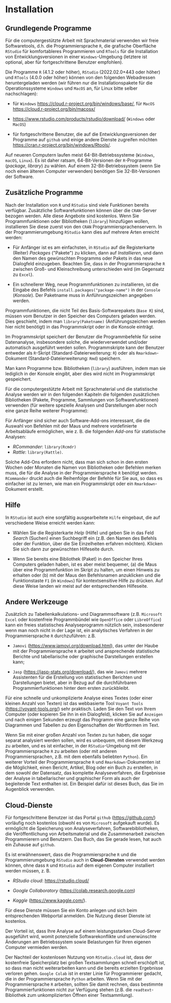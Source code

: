 # Installation

## Grundlegende Programme

Für die computergestützte Arbeit mit Sprachmaterial verwenden wir freie Softwaretools, d.h. die Programmiersprache `R`, die grafische Oberfläche `RStudio` für komfortableres Programmieren und `RTools` für die Installation von Entwicklungsversionen in einer `Windows`-Umgebung (letztere ist optional, aber für fortgeschrittene Benutzer empfohlen).

Die Programme `R` (4.1.2 oder höher), `RStudio` (2022.02.0+443 oder höher) und `RTools` (4.0.0 oder höher) können von den folgenden Webadressen heruntergeladen werden (wir führen nur die Installationspakete für die Operationssysteme `Windows` und `MacOS` an, für Linux bitte selber nachschlagen):

- für `Windows` https://cloud.r-project.org/bin/windows/base/, für `MacOS` https://cloud.r-project.org/bin/macosx/ 

- https://www.rstudio.com/products/rstudio/download/ (`Windows` oder `MacOS`)

- für fortgeschrittene Benutzer, die auf die Entwicklungsversionen der Programme auf `github` und einige andere Dienste zugreifen möchten https://cran.r-project.org/bin/windows/Rtools/.

Auf neueren Computern laufen meist 64-Bit-Betriebssysteme (`Windows`, `macOS`, `Linux`). Es ist daher ratsam, 64-Bit-Versionen der `R`-Programme (*package, library*) zu wählen. Auf einem 32-Bit-Betriebssystem (wenn Sie noch einen älteren Computer verwenden) benötigen Sie 32-Bit-Versionen der Software.


## Zusätzliche Programme

Nach der Installation von `R` und `RStudio` sind viele Funktionen bereits verfügbar. Zusätzliche Softwarefunktionen können über die `CRAN`-Server bezogen werden. Alle diese Angebote sind kostenlos. Wenn Sie Programmfunktionen oder Bibliotheken (`library`) hinzufügen wollen, installieren Sie diese zuerst von den `CRAN` Programmiersprachenservern. In der Programmierumgebung `RStudio` kann dies auf mehrere Arten erreicht werden:   

- Für Anfänger ist es am einfachsten, in `RStudio` auf die Registerkarte (Reiter) *Packages* ("Pakete") zu klicken, dann auf *Installieren*, und dann den Namen des gewünschten Programms oder Pakets in das neue Dialogfeld einzugeben. Beachten Sie, dass in der Programmiersprache `R` zwischen Groß- und Kleinschreibung unterschieden wird (im Gegensatz zu `Excel`).   

- Ein schnellerer Weg, neue Programmfunktionen zu installieren, ist die Eingabe des Befehls `install.packages("package-name")` in der `Console` (*Konsole*). Der Paketname muss in Anführungszeichen angegeben werden.   

Programmfunktionen, die nicht Teil des Basis-Softwarepakets (`Base R`) sind, müssen vom Benutzer in den Speicher des Computers geladen werden. Dies geschieht, indem man `library(Paketname)` (Anführungszeichen werden hier nicht benötigt) in das Programmskript oder in die Konsole einträgt. 

Im Programmskript speichert der Benutzer die Programmbefehle für seine Datenanalyse, insbesondere solche, die wiederverwendet und/oder automatisch ausgeführt werden sollen. Programmskripte kann der Benutzer entweder als `R`-Skript (Standard-Dateierweiterung: `R`) oder als `Rmarkdown`-Dokument (Standard-Dateierweiterung: `Rmd`) speichern.  

Man kann Programme bzw. Bibliotheken (`library`) ausführen, indem man sie lediglich in der Konsole eingibt, aber dies wird nicht im Programmskript gespeichert. 

Für die computergestützte Arbeit mit Sprachmaterial und die statistische Analyse werden wir in den folgenden Kapiteln die folgenden zusätzlichen Bibliotheken (Pakete, Programme, Sammlungen von Softwarefunktionen) verwenden (für weitere spezielle Analysen und Darstellungen aber noch eine ganze Reihe weiterer Programme):



Für Anfänger sind sicher auch Software-Add-ons interessant, die die Auswahl von Befehlen mit der Maus und mehrere vordefinierte Arbeitsabläufe ermöglichen, wie z. B. die folgenden *Add-ons* für statistische Analysen:   
- *RCommander*: `library(Rcmdr)`   
- *Rattle*: `library(Rattle)`.   

Solche Add-Ons erfordern nicht, dass man sich schon in den ersten Wochen oder Monaten die Namen von Bibliotheken oder Befehlen merken muss, die für die Analyse in der Programmiersprache `R` benötigt werden. `RCommander` druckt auch die Reihenfolge der Befehle für Sie aus, so dass es einfacher ist zu lernen, wie man ein Programmskript oder ein `Rmarkdown`-Dokument erstellt.


## Hilfe

In `RStudio` ist auch eine sorgfältig ausgearbeitete `Hilfe` eingebaut, die auf verschiedene Weise erreicht werden kann: 

- Wählen Sie die Registerkarte *Help* (Hilfe) und geben Sie in das Feld *Search* (Suchen) einen Suchbegriff ein (z.B. den Namen des Befehls oder der Funktion, über die Sie Einzelheiten erfahren möchten). Klicken Sie sich dann zur gewünschten Hilfeseite durch.   

- Wenn Sie bereits eine Bibliothek (Paket) in den Speicher Ihres Computers geladen haben, ist es aber meist bequemer, (a) die Maus über eine Programmfunktion im Skript zu halten, um einen Hinweis zu erhalten oder (b) mit der Maus den Befehlsnamen anzuklicken und die Funktionstaste `F1` (in `Windows`) für kontextsensitive Hilfe zu drücken. Auf diese Weise landen wir meist auf der entsprechenden Hilfeseite.


## Andere Werkzeuge

Zusätzlich zu Tabellenkalkulations- und Diagrammsoftware (z.B. `Microsoft Excel` oder kostenfreie Programmbündel wie `OpenOffice` oder `LibreOffice`) kann ein freies statistisches Analyseprogramm nützlich sein, insbesonderer wenn man noch nicht in der Lage ist, ein analytisches Verfahren in der Programmiersprache `R` durchzuführen: z.B.

- `Jamovi` (https://www.jamovi.org/download.html), das unter der Haube mit der Programmiersprache `R` arbeitet und ansprechende statistische Berichte und tabellarische oder graphische Darstellungen erstellen kann;

- `Jasp` (https://jasp-stats.org/download/), das wie `Jamovi` mehrere Assistenten für die Erstellung von statistischen Berichten und Darstellungen bietet, aber in Bezug auf die durchführbaren Programmierfunktionen hinter dem ersten zurückbleibt.

Für eine schnelle und unkomplizierte Analyse eines Textes (oder einer kleinen Anzahl von Texten) ist das webbasierte Tool `Voyant Tools` (https://voyant-tools.org/) sehr praktisch. Laden Sie den Text von Ihrem Computer (oder kopieren Sie ihn in ein Dialogfeld), klicken Sie auf `Anzeigen` und nach einigen Sekunden erzeugt das Programm eine ganze Reihe von Diagrammen und Tabellen zu den Eigenschaften der Wortformen im Text. 

Wenn Sie mit einer großen Anzahl von Texten zu tun haben, die sogar separat analysiert werden sollen, wird es unbequem, mit diesem Werkzeug zu arbeiten, und es ist einfacher, in der `RStudio`-Umgebung mit der Programmiersprache `R` zu arbeiten (oder mit anderen Programmiersprachen, z.B. mit dem ebenfalls beliebten `Python`). Ein weiterer Vorteil der Programmiersprache `R` und `Rmarkdown`-Dokumenten ist die Möglichkeit, einen Bericht, Artikel, Blog oder ein Buch zu erstellen, in dem sowohl der Datensatz, das komplette Analyseverfahren, die Ergebnisse der Analyse in tabellarischer und graphischer Form als auch der begleitende Text enthalten ist. Ein Beispiel dafür ist dieses Buch, das Sie im Augenblick verwenden. 


## Cloud-Dienste

Für fortgeschrittene Benutzer ist das Portal `github` (https://github.com/) vorläufig noch kostenlos (obwohl es von `Microsoft` aufgekauft wurde). Es ermöglicht die Speicherung von Analyseverfahren, Softwarebibliotheken, die Veröffentlichung von Arbeitsmaterial und die Zusammenarbeit zwischen Programmierern und Benutzern. Das Buch, das Sie gerade lesen, hat auch ein Zuhause auf `github`.

Es ist erwähnenswert, dass die Programmiersprache `R` und die Programmierumgebung `RStudio` auch in **Cloud-Diensten** verwendet werden können, ohne dass `R` und `RStudio` auf dem eigenen Computer installiert werden müssen, z. B. 

- *RStudio cloud*: https://rstudio.cloud/

- *Google Collaboratory* (https://colab.research.google.com)

- *Kaggle* (https://www.kaggle.com/).

Für diese Dienste müssen Sie ein Konto anlegen und sich beim entsprechenden Webportal anmelden. Die Nutzung dieser Dienste ist kostenlos.

Der Vorteil ist, dass Ihre Analyse auf einem leistungsstarken Cloud-Server ausgeführt wird, womit potenzielle Softwarekonflikte und unerwünschte Änderungen am Betriebssystem sowie Belastungen für Ihren eigenen Computer vermieden werden. 

Der Nachteil der kostenlosen Nutzung von `RStudio.cloud` ist, dass der kostenfreie Speicherplatz bei großen Textsammlungen schnell erschöpft ist, so dass man nicht weiterarbeiten kann und die bereits erzielten Ergebnisse verloren gehen. `Google Colab` ist in erster Linie für Programmierer gedacht, die in der Programmiersprache `Python` arbeiten. Wenn Sie mit der Programmiersprache `R` arbeiten, sollten Sie damit rechnen, dass bestimmte Programmierfunktionen nicht zur Verfügung stehen (z.B. die `readtext`-Bibliothek zum unkomplizierten Öffnen einer Textsammlung).

